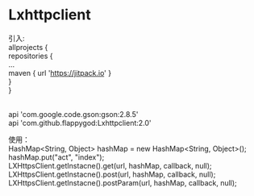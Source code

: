 # Lxhttpclient

引入: <br/>
allprojects {<br/>
		repositories {<br/>
			...<br/>
			maven { url 'https://jitpack.io' }<br/>
		}<br/>
}<br/>
  
<br/>
api 'com.google.code.gson:gson:2.8.5'<br/>
api 'com.github.flappygod:Lxhttpclient:2.0'<br/>


使用：<br/>
HashMap<String, Object> hashMap = new HashMap<String, Object>();<br/>
hashMap.put("act", "index");<br/>
LXHttpsClient.getInstacne().get(url, hashMap, callback, null);<br/>
LXHttpsClient.getInstacne().post(url, hashMap, callback, null);<br/>
LXHttpsClient.getInstacne().postParam(url, hashMap, callback, null);<br/>
